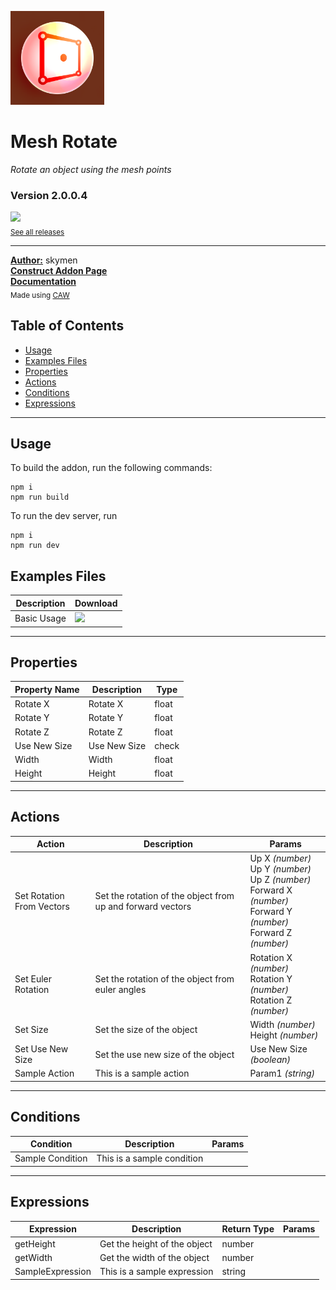 <img src="./examples/cover.webp" width="150" /><br>
# Mesh Rotate
<i>Rotate an object using the mesh points</i> <br>
### Version 2.0.0.4

[<img src="https://placehold.co/200x50/4493f8/FFF?text=Download&font=montserrat" width="200"/>](https://github.com/skymen/mesh3DRotate_sdkV2/releases/download/skymen_mesh_rotate-2.0.0.4.c3addon/skymen_mesh_rotate-2.0.0.4.c3addon)
<br>
<sub> [See all releases](https://github.com/skymen/mesh3DRotate_sdkV2/releases) </sub> <br>

---
<b><u>Author:</u></b> skymen <br>
<b>[Construct Addon Page](https://www.construct.net/en/make-games/addons/1273/mesh-3d-rotate)</b>  <br>
<b>[Documentation](https://www.construct.net/en/make-games/addons/1273/mesh-3d-rotate/documentation)</b>  <br>
<sub>Made using [CAW](https://marketplace.visualstudio.com/items?itemName=skymen.caw) </sub><br>

## Table of Contents
- [Usage](#usage)
- [Examples Files](#examples-files)
- [Properties](#properties)
- [Actions](#actions)
- [Conditions](#conditions)
- [Expressions](#expressions)
---
## Usage
To build the addon, run the following commands:

```
npm i
npm run build
```

To run the dev server, run

```
npm i
npm run dev
```

## Examples Files
| Description | Download |
| --- | --- |
| Basic Usage | [<img src="https://placehold.co/120x30/4493f8/FFF?text=Download&font=montserrat" width="120"/>](https://github.com/skymen/mesh3DRotate_sdkV2/raw/refs/heads/main/examples/Basic%20Usage.c3p) |

---
## Properties
| Property Name | Description | Type |
| --- | --- | --- |
| Rotate X | Rotate X | float |
| Rotate Y | Rotate Y | float |
| Rotate Z | Rotate Z | float |
| Use New Size | Use New Size | check |
| Width | Width | float |
| Height | Height | float |


---
## Actions
| Action | Description | Params
| --- | --- | --- |
| Set Rotation From Vectors | Set the rotation of the object from up and forward vectors | Up X             *(number)* <br>Up Y             *(number)* <br>Up Z             *(number)* <br>Forward X             *(number)* <br>Forward Y             *(number)* <br>Forward Z             *(number)* <br> |
| Set Euler Rotation | Set the rotation of the object from euler angles | Rotation X             *(number)* <br>Rotation Y             *(number)* <br>Rotation Z             *(number)* <br> |
| Set Size | Set the size of the object | Width             *(number)* <br>Height             *(number)* <br> |
| Set Use New Size | Set the use new size of the object | Use New Size             *(boolean)* <br> |
| Sample Action | This is a sample action | Param1             *(string)* <br> |


---
## Conditions
| Condition | Description | Params
| --- | --- | --- |
| Sample Condition | This is a sample condition |  |


---
## Expressions
| Expression | Description | Return Type | Params
| --- | --- | --- | --- |
| getHeight | Get the height of the object | number |  | 
| getWidth | Get the width of the object | number |  | 
| SampleExpression | This is a sample expression | string |  | 
